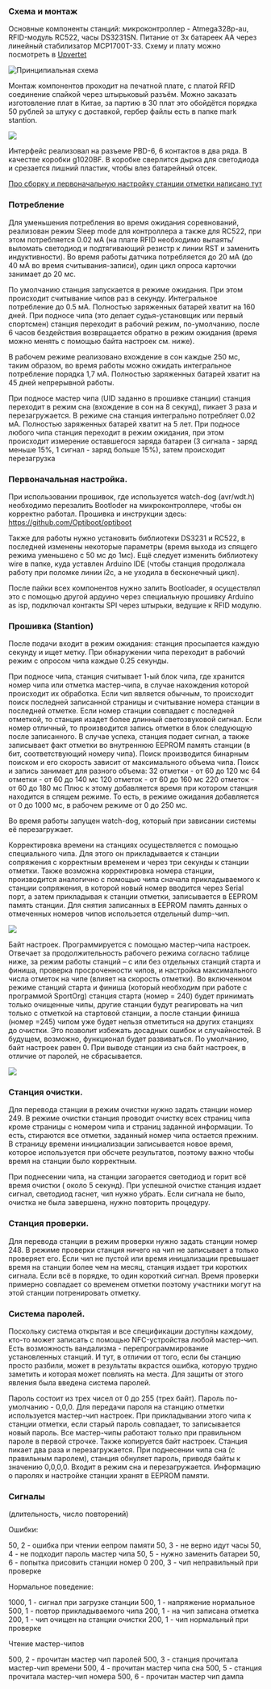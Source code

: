 ### Схема и монтаж

Основные компоненты станций: микроконтроллер - Atmega328p-au, RFID-модуль RC522, часы DS3231SN. Питание от 3х батареек АА через линейный стабилизатор MCP1700T-33. Схему и плату можно посмотреть в [Upvertet](https://upverter.com/AlexanderVolikov/a6d775cd45a22968/Sportiduino-MarkStantion/)

![Принципиальная схема](https://raw.githubusercontent.com/alexandervolikov/sportIDuino/master/Base%20station/Scheme.jpg)

Монтаж компонентов проходит на печатной плате, с платой RFID соединение спайкой через штырьковый разъём. Можно заказать изготовление плат в Китае, за партию в 30 плат это обойдётся порядка 50 рублей за штуку с доставкой, гербер файлы есть в папке mark stantion. 

![](https://raw.githubusercontent.com/alexandervolikov/sportiduino/master/Base%20station/PCB.JPG)

Интерфейс реализовал на разъеме PBD-6, 6 контактов в два ряда. В качестве коробки g1020BF. В коробке сверлится дырка для светодиода и срезается лишний пластик, чтобы влез батарейный отсек.

[Про сборку и первоначальную настройку станции отметки написано тут](https://github.com/alexandervolikov/sportiduino/blob/master/Doc/ru/BaseStationAssembly.md)

### Потребление
Для уменьшения потребления во время ожидания соревнований, реализован режим Sleep mode для контроллера а также для RC522, при этом потребляется 0.02 мА (на плате RFID необходимо выпаять/выломать светодиод и подтягивающий резистр к линии RST и заменить индуктивности). Во время работы датчика потребляется до 20 мА (до 40 мА во время считывания-записи), один цикл опроса карточки занимает до 20 мс. 

По умолчанию станция запускается в режиме ожидания. При этом происходит считывание чипов раз в cекунду. Интегральное потребление до 0.5 мА. Полностью заряженных батарей хватит на 160 дней. При подносе чипа (это делает судья-установщик или первый спортсмен) станция переходит в рабочий режим, по-умолчанию, после 6 часов бездействия возвращается обратно в режим ожидания (время можно менять с помощью байта настроек см. ниже).

В рабочем режиме реализовано вхождение в сон каждые 250 мс, таким образом, во время работы можно ожидать интегральное потребление порядка 1,7 мА. Полностью заряженных батарей хватит на 45 дней непрерывной работы.

При подносе мастер чипа (UID заданно в прошивке станции) станция переходит в режим сна (вхождение в сон на 8 секунд), пикает 3 раза и перезагружается. В режиме сна станция интегрально потребляет  0.02 мА. Полностью заряженных батарей хватит на 5 лет. При подносе любого чипа станция переходит в режим ожидания, при этом происходит измерение оставшегося заряда батареи (3 сигнала - заряд меньше 15%, 1 сигнал - заряд больше 15%), затем происходит перезагрузка

### Первоначальная настройка.
При использовании прошивок, где используется watch-dog (avr/wdt.h) необходимо перезалить Bootloder на микроконтроллере, чтобы он корректно работал. Прошивка и инструкции здесь: https://github.com/Optiboot/optiboot

Также для работы нужно установить библиотеки DS3231 и RC522, в последней изменены некоторые параметры (время выхода из спящего режима уменьшено с 50 мс до 1мс). Ещё следует изменить библиотеку wire в папке, куда уставлен Arduino IDE (чтобы станция продолжала работу при поломке линии i2c, а не уходила в бесконечный цикл).

После пайки всех компонентов нужно залить Bootloader, я осуществлял это с помощью другой ардуино через специальную прошивку Arduino as isp, подключал контакты SPI через штырьки, ведущие к RFID модулю.

### Прошивка (Stantion)
После подачи входит в режим ожидания: станция просыпается каждую секунду и ищет метку. При обнаружении чипа переходит в рабочий режим с опросом чипа каждые 0.25 секунды.

При подносе чипа, станция считывает 1-ый блок чипа, где хранится номер чипа или отметка мастер-чипа, в случае нахождения которой происходит их обработка. Если чип является обычным, то происходит поиск последней записанной страницы и считывание номера станции в последней отметке. 
Если номер станции совпадает с последней отметкой, то станция изадет более длинный светозвуковой сигнал. Если номер отличный, то производится запись отметки в блок следующую после записанного. В случае успеха, станция подает сигнал, а также записывает факт отметки во внутреннюю EEPROM память станции (в бит, соответствующий номеру чипа). Поиск производится бинарным поиском и его скорость зависит от максимального объема чипа. Поиск и запись занимает для разного объема:
32 отметки - от 60 до 120 мс
64 отметки - от 60 до 140 мс
120 отметок - от 60 до 160 мс
220 отметок - от 60 до 180 мс
Плюс к этому добавляется время при котором станция находится в спящем режиме. То есть, в режиме ожидания добавляется от 0 до 1000 мс, в рабочем режиме от 0 до 250 мс.

Во время работы запущен watch-dog, который при зависании системы её перезагружает. 

Корректировка времени на станциях осуществляется с помощью специального чипа. Для этого он прикладывается к станции сопряжения с корректным временем и через три секунды к станции отметки. Также возможна корректировка номера станции, производится аналогично с помощью чипа сначала прикладываемого к станции сопряжения, в которой новый номер вводится через Serial порт, а затем прикладывая к станции отметки, записывается в EEPROM память станции. Для снятия записанных в EEPROM память данных о отмеченных номеров чипов использется отдельный dump-чип.

![](https://raw.githubusercontent.com/alexandervolikov/sportiduino/master/Images/Stantion-blockscheme.png)

Байт настроек. Программируется с помощью мастер-чипа настроек. Отвечает за продолжительность рабочего режима согласно таблице ниже, за режим работы станций – с или без отдельных станций старта и финиша, проверка просроченности чипов, и настройка максимального числа отметок на чипе (влияет на скорость отметки). Во включенном режиме станций старта и финиша (который необходим при работе с программой SportOrg) станция старта (номер = 240) будет принимать только очищенные чипы, другие станции будут реагировать на чип только с отметкой на стартовой станции, а после станции финиша (номер =245) чипом уже будет нельзя отметиться на других станциях до очистки. Это позволит избежать досадных ошибок и случайностей. В будущем, возможно, функционал будет развиваться. По умолчанию, байт настроек равен 0. При выводе станции из сна байт настроек, в отличие от паролей, не сбрасывается.

![](https://raw.githubusercontent.com/alexandervolikov/sportiduino/master/Images/Setting-byte.PNG)

### Станция очистки.

Для перевода станции в режим очистки нужно задать станции номер 249.
В режиме очистки станция проводит очистку всех страниц чипа кроме страницы с номером чипа и страниц заданной информации. То есть, стираются все отметки, заданный номер чипа остается прежним. В страницу времени инициализации записывается новое время, которое используется при обсчете результатов, поэтому важно чтобы время на станции было корректным.

При поднесении чипа, на станции загорается светодиод и горит всё время очистки ( около 5 секунд). При успешной очистке станция издает сигнал, светодиод гаснет, чип нужно убрать. Если сигнала не было, очистка не была завершена, нужно повторить процедуру.

### Станция проверки.

Для перевода станции в режим проверки нужно задать станции номер 248.
В режиме проверки станция ничего на чип не записывает а только проверяет его. Если чип не пустой или время иницализации превышает время на станции более чем на месяц, станция издает три коротких сигнала. Если всё в порядке, то один короткий сигнал.
Время проверки примерно совпадает со временем отметки поэтому участники могут на этой станции потренировать отметку.

### Система паролей. 
Поскольку система открытая и все спецификации доступны каждому, кто-то может записать с помощью NFC-устройства любой мастер-чип. Есть возможность вандализма - перепрограммирование установленных станций. И тут, в отличии от того, если бы станцию просто разбили, может в результаты вкрастся ошибка, которую трудно заметить и которая может повлиять на места. Для защиты от этого явления была введена система паролей.

Пароль состоит из трех чисел от 0 до 255 (трех байт). Пароль по-умолчанию - 0,0,0. Для передачи пароля на станцию отметки используется мастер-чип настроек. При прикладывании этого чипа к станции отметки, если старый пароль совпадает, то записывается новый пароль. Все мастер-чипы работают только при правильном пароле в первой строчке. Также копируется байт настроек. Станция пикает два раза и перезагружается. При поднесении чипа сна (с правильным паролем), станция обнуляет пароль, приводя байты к значению 0,0,0,0. Входит в режим сна и перезагружается. Информацию о паролях и настройке станции хранят в EEPROM памяти. 

### Сигналы

(длительность, число повторений)

Ошибки:

50, 2 - ошибка при чтении еепром памяти
50, 3 - не верно идут часы
50, 4 - не подходит пароль мастер чипа
50, 5 - нужно заменить батареи
50, 6 - попытка присовить станции номер 0
200, 3 - чип неправильный при проверке

Нормальное поведение:

1000, 1 - сигнал при загрузке станции
500, 1 - напряжение нормальное
500, 1 - повтор прикладываемого чипа
200, 1 - на чип записана отметка
200, 1 - чип очищен на станции очистки
200, 1 - чип нормальный при проверке

Чтение мастер-чипов

500, 2 - прочитан мастер чип паролей
500, 3 - станция прочитала мастер-чип времени
500, 4 - прочитан мастер чипа сна
500, 5 - станция прочитала мастер-чип номера
500, 6 - прочитан мастер чип дампа

